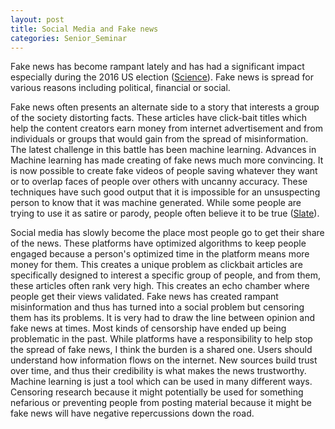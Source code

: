 ```yaml
---
layout: post
title: Social Media and Fake news
categories: Senior_Seminar
---
```

Fake news has become rampant lately and has had a significant impact especially during the 2016 US election ([Science](http://science.sciencemag.org/content/363/6425/374)).
Fake news is spread for various reasons including political, financial or social.

Fake news often presents an alternate side to a story that interests a group of the society distorting facts. These articles have click-bait titles which help
the content creators earn money from internet advertisement and from individuals or groups that would gain from the spread of misinformation. The latest challenge in
this battle has been machine learning. Advances in Machine learning has made creating of fake news much more convincing. It is now possible to create fake videos
of people saving whatever they want or to overlap faces of people over others with uncanny accuracy. These techniques have such good output that it is impossible for
an unsuspecting person to know that it was machine generated. While some people are trying to use it as satire or parody, people often believe it to be true ([Slate](https://slate.com/technology/2019/01/fake-washington-post-not-fake-news-yes-men-parody.html)).

Social media has slowly become the place most people go to get their share of the news. These platforms have optimized algorithms to keep people engaged because a person's optimized time
in the platform means more money for them. This creates a unique problem as clickbait articles are specifically designed to interest a specific group of people, and from them, these articles often
rank very high. This creates an echo chamber where people get their views validated. Fake news has created rampant misinformation and thus has turned into a social problem but censoring them has its problems. It is very had to draw the line between opinion and fake news at times. Most kinds of censorship have ended up being problematic in the past. While platforms have a responsibility to help stop the spread of fake news, I think the burden is a shared one. Users should understand how information flows on the internet. New sources build trust over time, and thus their credibility is what makes the news trustworthy. Machine learning is just a tool which can be used in many different ways. Censoring research because it might potentially be used for something nefarious or preventing people from posting material because it might be fake news will have negative repercussions down the road.
